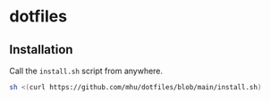 # dotfiles

## Installation

Call the `install.sh` script from anywhere.

```bash
sh <(curl https://github.com/mhu/dotfiles/blob/main/install.sh)
```
